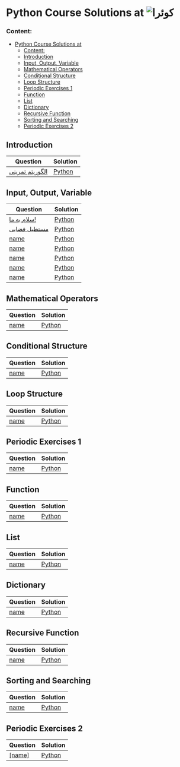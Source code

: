 # Python Course Solutions at ![کوئرا](https://user-images.githubusercontent.com/49264993/137637114-e0687e95-08eb-4181-98b0-56fe515f6bc7.png)
### Content:
- [Python Course Solutions at ](#python-course-solutions-at-)
    - [Content:](#content)
  - [Introduction](#introduction)
  - [Input, Output, Variable](#input-output-variable)
  - [Mathematical Operators](#mathematical-operators)
  - [Conditional Structure](#conditional-structure)
  - [Loop Structure](#loop-structure)
  - [Periodic Exercises 1](#periodic-exercises-1)
  - [Function](#function)
  - [List](#list)
  - [Dictionary](#dictionary)
  - [Recursive Function](#recursive-function)
  - [Sorting and Searching](#sorting-and-searching)
  - [Periodic Exercises 2](#periodic-exercises-2)


## Introduction
Question | Solution
 --- | ---
[الگوریتم تمرینی](<https://quera.org/college/12547/chapter/46820/lesson/159445/>) | [Python](#) |

## Input, Output, Variable
Question | Solution
 --- | ---
[سلام به ما!](<https://quera.org/college/12547/chapter/46821/lesson/158717/>) | [Python](#) |
[مستطیل فضایی](<https://quera.org/college/12547/chapter/46821/lesson/158719/>) | [Python](#) |
[name](#) | [Python](#) |
[name](#) | [Python](#) |
[name](#) | [Python](#) |
[name](#) | [Python](#) |
[name](#) | [Python](#) |

## Mathematical Operators
Question | Solution
 --- | ---
[name](#) | [Python](#) |

## Conditional Structure
Question | Solution
 --- | ---
[name](#) | [Python](#) |

## Loop Structure
Question | Solution
 --- | ---
[name](#) | [Python](#) |


## Periodic Exercises 1
Question | Solution
 --- | ---
[name](#) | [Python](#) |


## Function
Question | Solution
 --- | ---
[name](#) | [Python](#) |

## List
Question | Solution
 --- | ---
[name](#) | [Python](#) |

## Dictionary
Question | Solution
 --- | ---
[name](#) | [Python](#) |

## Recursive Function
Question | Solution
 --- | ---
[name](#) | [Python](#) |

## Sorting and Searching
Question | Solution
 --- | ---
[name](#) | [Python](#) |

## Periodic Exercises 2
Question | Solution
 --- | ---
[[name]](#) | [Python](#) |
